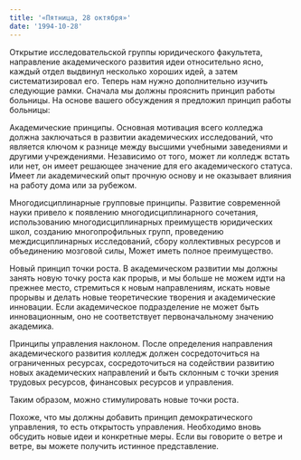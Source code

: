 ```yaml
---
title: '«Пятница, 28 октября»'
date: '1994-10-28'
---
```


Открытие исследовательской группы юридического факультета, направление академического развития идеи относительно ясно, каждый отдел выдвинул несколько хороших идей, а затем систематизировал его. Теперь нам нужно дополнительно изучить следующие рамки. Сначала мы должны прояснить принцип работы больницы. На основе вашего обсуждения я предложил принцип работы больницы:

Академические принципы. Основная мотивация всего колледжа должна заключаться в развитии академических исследований, что является ключом к разнице между высшими учебными заведениями и другими учреждениями. Независимо от того, может ли колледж встать или нет, он имеет решающее значение для его академического статуса. Имеет ли академический опыт прочную основу и не оказывает влияния на работу дома или за рубежом.

Многодисциплинарные групповые принципы. Развитие современной науки привело к появлению многодисциплинарного сочетания, использованию многодисциплинарных преимуществ юридических школ, созданию многопрофильных групп, проведению междисциплинарных исследований, сбору коллективных ресурсов и объединению мозговой силы, Может иметь полное преимущество.

Новый принцип точки роста. В академическом развитии мы должны занять новую точку роста как прорыв, и мы больше не можем идти на прежнее место, стремиться к новым направлениям, искать новые прорывы и делать новые теоретические творения и академические инновации. Если академическое подразделение не может быть инновационным, оно не соответствует первоначальному значению академика.

Принципы управления наклоном. После определения направления академического развития колледж должен сосредоточиться на ограниченных ресурсах, сосредоточиться на содействии развитию новых академических направлений и быть склонным с точки зрения трудовых ресурсов, финансовых ресурсов и управления.

Таким образом, можно стимулировать новые точки роста.

Похоже, что мы должны добавить принцип демократического управления, то есть открытость управления. Необходимо вновь обсудить новые идеи и конкретные меры. Если вы говорите о ветре и ветре, вы можете получить истинное представление.

